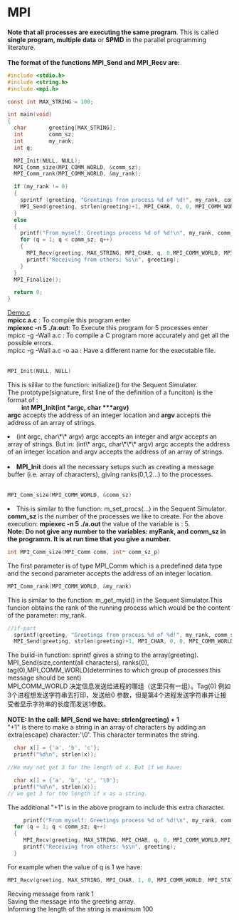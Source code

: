 # MPI
**Note that all processes are executing the same program**. This is called **single program, multiple data** or **SPMD** in the parallel programming literature.<br><br>
<Strong>The format of the functions MPI_Send and MPI_Recv  are:</strong>
 ```c
 #include <stdio.h>
#include <string.h>
#include <mpi.h> 

const int MAX_STRING = 100;

int main(void) 
{
   char       greeting[MAX_STRING];
   int        comm_sz;
   int        my_rank;
   int q;

   MPI_Init(NULL, NULL); 
   MPI_Comm_size(MPI_COMM_WORLD, &comm_sz); 
   MPI_Comm_rank(MPI_COMM_WORLD, &my_rank); 

   if (my_rank != 0) 
   { 
     sprintf (greeting, "Greetings from process %d of %d!", my_rank, comm_sz);
     MPI_Send(greeting, strlen(greeting)+1, MPI_CHAR, 0, 0, MPI_COMM_WORLD); 
   } 
   else 
   {  
     printf("From myself: Greetings process %d of %d!\n", my_rank, comm_sz);
     for (q = 1; q < comm_sz; q++) 
     {
       MPI_Recv(greeting, MAX_STRING, MPI_CHAR, q, 0,MPI_COMM_WORLD, MPI_STATUS_IGNORE);
       printf("Receiving from others: %s\n", greeting);
     } 
   }
   MPI_Finalize(); 

   return 0;
}
```

[Demo.c](https://github.com/Mira-Qiu/MPI/blob/master/MPI_Demo1.c)<br>
<strong>mpicc a.c</strong>          : To compile this program enter<br>
<strong> mpiexec -n 5 ./a.out</strong>: To Execute this program for 5 processes enter <br>
mpicc -g -Wall a.c                  : To compile a C program more accurately and get all the possible errors.<br>
mpicc -g -Wall a.c -o aa            : Have a different name for the executable file.<br><br>

```c
MPI_Init(NULL, NULL)
```
This is sililar to the function: initialize() for the Sequent Simulater. <br>
The prototype(signature, first line of the definition of a funciton) is the format of :<br>
&nbsp;&nbsp;&nbsp;&nbsp;&nbsp;&nbsp;&nbsp;&nbsp;**int MPI_Init(int \*argc, char \*\*\*argv)**<br>
**argc** accepts the address of an integer location and **argv** accepts the address of an array of strings.<br>
<li>(int argc, char\*\* argv) argc accepts an integer and argv accepts an array of strings. But in: (int\* argc, char\*\*\* argv) argc accepts the address of an integer location and argv accepts the address of an array of strings.</li><br>
<li><strong>MPI_Init</strong> does all the necessary setups such as creating a message buffer (i.e. array of characters), giving ranks(0,1,2...) to the processes.<br></li><br>

```c
MPI_Comm_size(MPI_COMM_WORLD, &comm_sz)
```
<li>This is similar to the function: m_set_procs(...) in the Sequent Simulator. <strong>comm_sz</strong> is the number of the processes we like to create. For the above execution: <strong> mpiexec -n 5 ./a.out </strong>the value of the variable is : 5.<br></li>
<strong>Note: Do not give any number to the variables: myRank, and comm_sz in the programm. It is at run time that you give a number.</strong>

```c
int MPI_Comm_size(MPI_Comm comm, int* comm_sz_p)
```

The first parameter is of type MPI_Comm which is a predefined data type and the second parameter accepts the address of an integer location.<br>
```c
MPI_Comm_rank(MPI_COMM_WORLD, &my_rank)
```
This is similar to the function: m_get_myid() in the Sequent Simulator.This funcion obtains the rank of the running process which would be the content of the parameter: my_rank.<br>

```c
//if-part
  sprintf(greeting, "Greetings from process %d of %d!", my_rank, comm_sz);
  MPI_Send(greeting, strlen(greeting)+1, MPI_CHAR, 0, 0, MPI_COMM_WORLD);
```
The build-in function: sprintf gives a string to the array(greeting).<br>
MPI_Send(size,content(all characters), ranks(0), tag(0),MPI_COMM_WORLD(determines to which group of processes this message should be sent)<br>
MPI_COMM_WORLD 决定信息发送给进程的哪组（这里只有一组）。Tag(0) 例如3个进程想发送字符串去打印，发送给0 参数，但是第4个进程发送字符串并让接受者显示字符串的长度而发送1参数。<br><br>
<strong> NOTE:  In the call: MPI_Send we have: strlen(greeting) + 1</strong><br>
"+1" is there to make a string in an array of characters by adding an extra(escape) character:'\0'. This character terminates the string.<br>
```c
  char x[] = {'a', 'b', 'c'};
  printf("%d\n", strlen(x));

//We may not get 3 for the length of x. But if we have:

  char x[] = {'a', 'b', 'c', '\0'};
  printf("%d\n", strlen(x));
// we get 3 for the length if x as a string.
```
The additional "+1" is in the above program to include this extra character.<br>
```c
	 printf("From myself: Greetings process %d of %d!\n", my_rank, comm_sz);
  for (q = 1; q < comm_sz; q++) 
  {
     MPI_Recv(greeting, MAX_STRING, MPI_CHAR, q, 0, MPI_COMM_WORLD,MPI_STATUS_IGNORE);
     printf("Receiving from others: %s\n", greeting);
  }
```
For example when the value of q is 1 we have:
```c
MPI_Recv(greeting, MAX_STRING, MPI_CHAR, 1, 0, MPI_COMM_WORLD, MPI_STATUS_IGNORE);
```
Recving message from rank 1<br>
Saving the message into the greeting array.<br>
Informing the length of the string is maximum 100<br>


